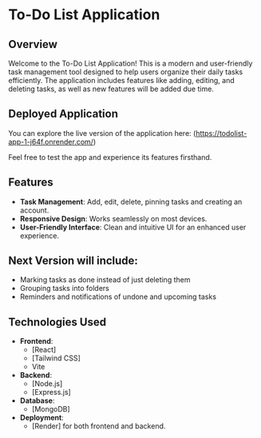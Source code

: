 # To-Do List Application

## Overview

Welcome to the To-Do List Application! This is a modern and user-friendly task management tool designed to help users organize their daily tasks efficiently. 
The application includes features like adding, editing, and deleting tasks, as well as new features will be added due time.

## Deployed Application

You can explore the live version of the application here:
(https://todolist-app-1-j64f.onrender.com/)

Feel free to test the app and experience its features firsthand.

## Features

- **Task Management**: Add, edit, delete, pinning tasks and creating an account.
- **Responsive Design**: Works seamlessly on most devices.
- **User-Friendly Interface**: Clean and intuitive UI for an enhanced user experience.

## Next Version will include:
- Marking tasks as done instead of just deleting them
- Grouping tasks into folders
- Reminders and notifications of undone and upcoming tasks

## Technologies Used

- **Frontend**: 
  - [React]
  - [Tailwind CSS]
  - Vite
- **Backend**: 
  - [Node.js]
  - [Express.js]
- **Database**: 
  - [MongoDB]
- **Deployment**:
  - [Render] for both frontend and backend.
